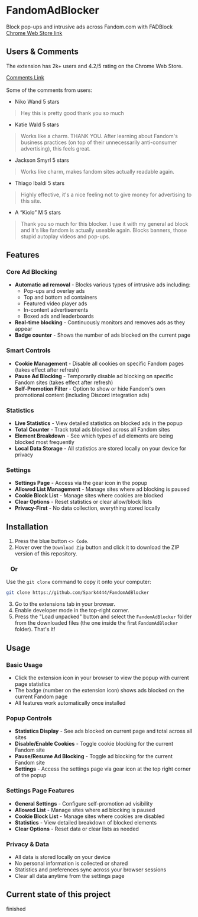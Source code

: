 # FandomAdBlocker
Block pop-ups and intrusive ads across Fandom.com with FADBlock  
[Chrome Web Store link](https://chromewebstore.google.com/detail/fadblock-%E2%80%94-block-ads-acro/lmbjbgfkcnbgkmolfnhhblgnhkmjkead)

## Users & Comments
The extension has 2k+ users and 4.2/5 rating on the Chrome Web Store.

[Comments Link](https://chromewebstore.google.com/detail/fadblock-%E2%80%94-block-ads-acro/lmbjbgfkcnbgkmolfnhhblgnhkmjkead/reviews?hl=uk)
<br><br>
Some of the comments from users:

- Niko Wand 5 stars
> Hey this is pretty good thank you so much

- Katie Wald 5 stars
> Works like a charm. THANK YOU. After learning about Fandom's business practices (on top of their unnecessarily anti-consumer advertising), this feels great.

- Jackson Smyrl 5 stars
> Works like charm, makes fandom sites actually readable again.

- Thiago Ibaldi 5 stars
> Highly effective, it's a nice feeling not to give money for advertising to this site.

- A “Kiolo” M 5 stars
> Thank you so much for this blocker. I use it with my general ad block and it's like fandom is actually useable again. Blocks banners, those stupid autoplay videos and pop-ups.

## Features

### Core Ad Blocking
* **Automatic ad removal** - Blocks various types of intrusive ads including:
  - Pop-ups and overlay ads
  - Top and bottom ad containers
  - Featured video player ads
  - In-content advertisements
  - Boxed ads and leaderboards
* **Real-time blocking** - Continuously monitors and removes ads as they appear
* **Badge counter** - Shows the number of ads blocked on the current page

### Smart Controls
* **Cookie Management** - Disable all cookies on specific Fandom pages (takes effect after refresh)
* **Pause Ad Blocking** - Temporarily disable ad blocking on specific Fandom sites (takes effect after refresh)
* **Self-Promotion Filter** - Option to show or hide Fandom's own promotional content (including Discord integration ads)

### Statistics
* **Live Statistics** - View detailed statistics on blocked ads in the popup
* **Total Counter** - Track total ads blocked across all Fandom sites
* **Element Breakdown** - See which types of ad elements are being blocked most frequently
* **Local Data Storage** - All statistics are stored locally on your device for privacy

### Settings
* **Settings Page** - Access via the gear icon in the popup
* **Allowed List Management** - Manage sites where ad blocking is paused
* **Cookie Block List** - Manage sites where cookies are blocked
* **Clear Options** - Reset statistics or clear allow/block lists
* **Privacy-First** - No data collection, everything stored locally

## Installation

1. Press the blue button `<> Code`.
2. Hover over the `Download Zip` button and click it to download the ZIP version of this repository.

### &nbsp;&nbsp;&nbsp;Or

Use the `git clone` command to copy it onto your computer:
```bash
git clone https://github.com/Spark4444/FandomAdBlocker
```
3. Go to the extensions tab in your browser.
4. Enable developer mode in the top-right corner.
5. Press the "Load unpacked" button and select the `FandomAdBlocker` folder from the downloaded files (the one inside the first `FandomAdBlocker` folder). That's it!

## Usage

### Basic Usage
* Click the extension icon in your browser to view the popup with current page statistics
* The badge (number on the extension icon) shows ads blocked on the current Fandom page
* All features work automatically once installed

### Popup Controls
* **Statistics Display** - See ads blocked on current page and total across all sites
* **Disable/Enable Cookies** - Toggle cookie blocking for the current Fandom site
* **Pause/Resume Ad Blocking** - Toggle ad blocking for the current Fandom site
* **Settings** - Access the settings page via gear icon at the top right corner of the popup

### Settings Page Features
* **General Settings** - Configure self-promotion ad visibility
* **Allowed List** - Manage sites where ad blocking is paused
* **Cookie Block List** - Manage sites where cookies are disabled
* **Statistics** - View detailed breakdown of blocked elements
* **Clear Options** - Reset data or clear lists as needed

### Privacy & Data
* All data is stored locally on your device
* No personal information is collected or shared
* Statistics and preferences sync across your browser sessions
* Clear all data anytime from the settings page

## Current state of this project
finished
